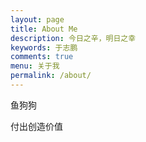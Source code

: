 ```yaml
---
layout: page
title: About Me
description: 今日之辛，明日之幸
keywords: 于志鹏
comments: true
menu: 关于我
permalink: /about/
---
```


鱼狗狗

付出创造价值


